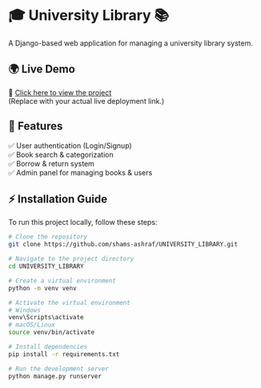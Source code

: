 # 🎓 University Library 📚

A Django-based web application for managing a university library system.

## 🌍 Live Demo
🔗 [Click here to view the project](https://yourproject.onrender.com/)  
(Replace with your actual live deployment link.)

## 🚀 Features
✅ User authentication (Login/Signup)  
✅ Book search & categorization  
✅ Borrow & return system  
✅ Admin panel for managing books & users  

## ⚡ Installation Guide
To run this project locally, follow these steps:

```sh
# Clone the repository
git clone https://github.com/shams-ashraf/UNIVERSITY_LIBRARY.git

# Navigate to the project directory
cd UNIVERSITY_LIBRARY

# Create a virtual environment
python -m venv venv

# Activate the virtual environment
# Windows
venv\Scripts\activate
# macOS/Linux
source venv/bin/activate

# Install dependencies
pip install -r requirements.txt

# Run the development server
python manage.py runserver

